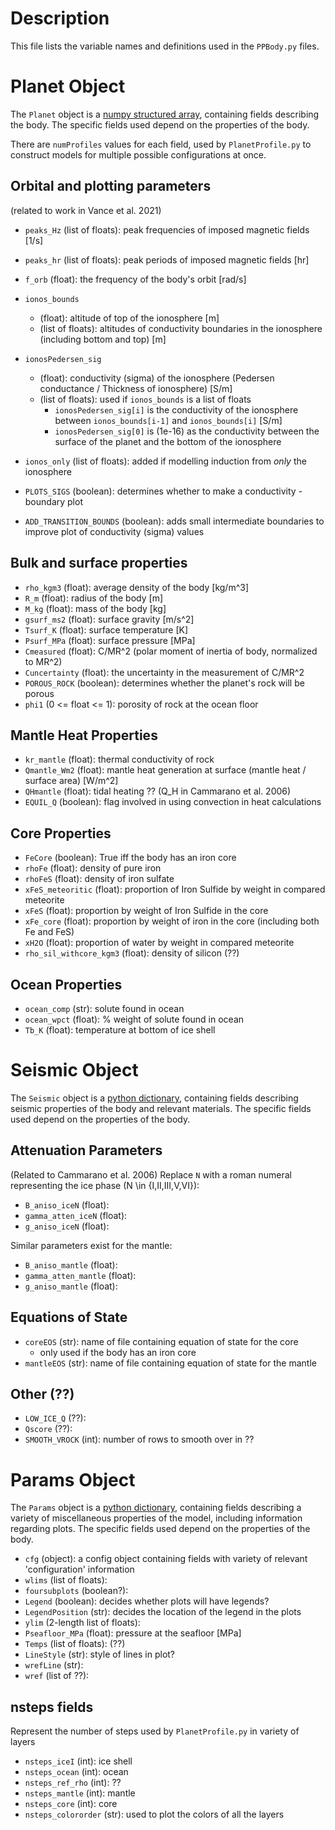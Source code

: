 Description
===========

This file lists the variable names and definitions used in the `PPBody.py` files.

Planet Object
=============

The `Planet` object is a [numpy structured array](https://numpy.org/doc/stable/user/basics.rec.html), containing fields describing the body. The specific fields used depend on the properties of the body.

There are `numProfiles` values for each field, used by `PlanetProfile.py` to construct models for multiple possible configurations at once.

Orbital and plotting parameters
-------------------------------
(related to work in Vance et al. 2021)
- `peaks_Hz`  (list of floats): peak frequencies of imposed magnetic fields \[1/s\]
- `peaks_hr` (list of floats): peak periods of imposed magnetic fields \[hr\]
- `f_orb` (float): the frequency of the body's orbit \[rad/s\]
- `ionos_bounds`
  - (float): altitude of top of the ionosphere \[m\]
  - (list of floats): altitudes of conductivity boundaries in the ionosphere (including bottom and top) [m]
- `ionosPedersen_sig`
  -  (float): conductivity (sigma) of the ionosphere (Pedersen conductance / Thickness of ionosphere) \[S/m\]
  -  (list of floats): used if `ionos_bounds` is a list of floats
     -  `ionosPedersen_sig[i]` is the conductivity of the ionosphere between `ionos_bounds[i-1]` and `ionos_bounds[i]` \[S/m\]
     -  `ionosPedersen_sig[0]` is (1e-16) as the conductivity between the surface of the planet and the bottom of the ionosphere

- `ionos_only` (list of floats): added if modelling induction from _only_ the ionosphere
- `PLOTS_SIGS` (boolean): determines whether to make a conductivity - boundary plot
- `ADD_TRANSITION_BOUNDS` (boolean): adds small intermediate boundaries to improve plot of conductivity (sigma) values

Bulk and surface properties
---------------------------
- `rho_kgm3` (float): average density of the body \[kg/m^3\]  
- `R_m` (float): radius of the body \[m\]  
- `M_kg` (float): mass of the body \[kg\]  
- `gsurf_ms2` (float): surface gravity \[m/s^2\]
- `Tsurf_K` (float): surface temperature \[K\]
- `Psurf_MPa` (float): surface pressure \[MPa\]
- `Cmeasured` (float): C/MR^2 (polar moment of inertia of body, normalized to MR^2)
- `Cuncertainty` (float): the uncertainty in the measurement of C/MR^2
- `POROUS_ROCK` (boolean): determines whether the planet's rock will be porous
- `phi1` (0 <= float <= 1): porosity of rock at the ocean floor

Mantle Heat Properties
----------------------
- `kr_mantle` (float): thermal conductivity of rock
- `Qmantle_Wm2` (float): mantle heat generation at surface (mantle heat / surface area) \[W/m^2\]
- `QHmantle` (float): tidal heating ?? (Q_H in Cammarano et al. 2006)
- `EQUIL_Q` (boolean): flag involved in using convection in heat calculations

Core Properties
---------------
- `FeCore` (boolean): True iff the body has an iron core
- `rhoFe` (float): density of pure iron
- `rhoFeS` (float): density of iron sulfate
- `xFeS_meteoritic` (float): proportion of Iron Sulfide by weight in compared meteorite
- `xFeS` (float): proportion by weight of Iron Sulfide in the core
- `xFe_core` (float): proportion by weight of iron in the core (including both Fe and FeS)
- `xH2O` (float): proportion of water by weight in compared meteorite
- `rho_sil_withcore_kgm3` (float): density of silicon (??)

Ocean Properties
----------------
- `ocean_comp` (str): solute found in ocean
- `ocean_wpct` (float): % weight of solute found in ocean
- `Tb_K` (float): temperature at bottom of ice shell


Seismic Object
==============

The `Seismic` object is a [python dictionary](https://docs.python.org/3/tutorial/datastructures.html#dictionaries), containing fields describing seismic properties of the body and relevant materials. The specific fields used depend on the properties of the body.

Attenuation Parameters
--------------------------
(Related to Cammarano et al. 2006)
Replace `N` with a roman numeral representing the ice phase (N \in \{I,II,III,V,VI\}):
- `B_aniso_iceN` (float): 
- `gamma_atten_iceN` (float):
- `g_aniso_iceN` (float):

Similar parameters exist for the mantle:
- `B_aniso_mantle` (float): 
- `gamma_atten_mantle` (float):
- `g_aniso_mantle` (float):

Equations of State
------------------
- `coreEOS` (str): name of file containing equation of state for the core
  - only used if the body has an iron core
- `mantleEOS` (str): name of file containing equation of state for the mantle

Other (??)
----------
- `LOW_ICE_Q` (??):
- `Qscore` (??):
- `SMOOTH_VROCK` (int): number of rows to smooth over in ??


Params Object
=============
The `Params` object is a [python dictionary](https://docs.python.org/3/tutorial/datastructures.html#dictionaries), containing fields describing a variety of miscellaneous properties of the model, including information regarding plots. The specific fields used depend on the properties of the body.

- `cfg` (object): a config object containing fields with variety of relevant 'configuration' information
- `wlims` (list of floats): 
- `foursubplots` (boolean?):
- `Legend` (boolean): decides whether plots will have legends?
- `LegendPosition` (str): decides the location of the legend in the plots
- `ylim` (2-length list of floats):
- `Pseafloor_MPa` (float): pressure at the seafloor \[MPa\]
- `Temps` (list of floats): (??)
- `LineStyle` (str): style of lines in plot?
- `wrefLine` (str):
- `wref` (list of ??): 

nsteps fields
-------------
Represent the number of steps used by `PlanetProfile.py` in variety of layers
- `nsteps_iceI` (int): ice shell
- `nsteps_ocean` (int): ocean
- `nsteps_ref_rho` (int): ??
- `nsteps_mantle` (int): mantle
- `nsteps_core` (int): core
- `nsteps_colororder` (str): used to plot the colors of all the layers